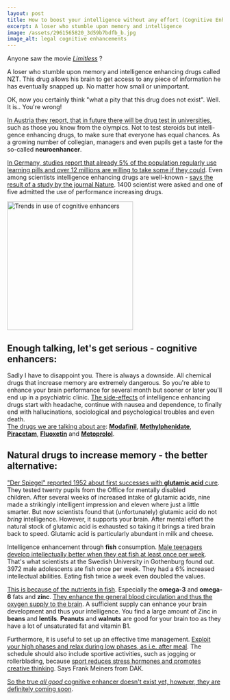 ```yaml
---
layout: post
title: How to boost your intelligence without any effort (Cognitive Enhancers)
excerpt: A loser who stumble upon memory and intelligence
image: /assets/2961565820_3d59b7bdfb_b.jpg
image_alt: legal cognitive enhancements
---
```


<p>Anyone saw the movie <em><a href="http://www.telegraph.co.uk/culture/film/filmreviews/8404773/Limitless-review.html">Limitless</a></em> ?</p>
<p lang="en-US">A loser who stumble upon memory and intelligence enhancing drugs called NZT. This drug allows his brain to get access to any piece of information he has eventually snapped up. No matter how small or unimportant.</p>
<p lang="en-US">OK, now you certainly think "what a pity that this drug does not exist". Well. It is.. You're wrong!</p>
<p lang="en-US"><a href="http://www.krone.at/Gesund-Fit/Intelligenz-Steigerung_durch_Power-Pillen-Gehirn-Doping-Story-227216">In Austria they report, that in future there will be drug test in universities</a>, such as those you know from the olympics. Not to test steroids but intelligence enhancing drugs, to make sure that everyone has equal chances. As a growing number of collegian, managers and even pupils get a taste for the so-called <strong>neuroenhancer</strong>.</p>
<p><a href="http://www.krm-media.de/gesundheit/gesundheitsratgeber/5518-gehirn-doping-intelligenz-steigerung-durch-pillen.html">In Germany, studies report that already 5% of the population regularly use learning pills and over 12 millions are willing to take some if they could</a>. Even among scientists intelligence enhancing drugs are well-known - <a href="http://www.nature.com/news/2008/080409/full/452674a.html">says the result of a study by the journal Nature</a>. 1400 scientist were asked and one of five admitted the use of performance increasing drugs.</p>
<p lang="en-US"><a href="/assets/452674a-i2.0.jpg"><img class="aligncenter wp-image-21 size-medium" title="Trends in use of cognitive enhancers" src="{{ site.baseurl }}/assets/452674a-i2.0-294x300.jpg" alt="Trends in use of cognitive enhancers" width="294" height="300" /></a></p>
<h2 lang="en-US">Enough talking, let's get serious - cognitive enhancers:</h2>
<p>Sadly I have to disappoint you. There is always a downside. All chemical drugs that increase memory are extremely dangerous. So you're able to enhance your brain performance for several month but sooner or later you'll end up in a psychiatric clinic. <a href="http://www.onmeda.de/medikamente/index.html">The side-effects</a> of intelligence enhancing drugs start with headache, continue with nausea and dependence, to finally end with hallucinations, sociological and psychological troubles and even death.<br />
<a href="http://www.krm-media.de/gesundheit/gesundheitsratgeber/5518-gehirn-doping-intelligenz-steigerung-durch-pillen.html">The drugs we are talking about are</a>: <a href="http://en.wikipedia.org/wiki/Modafinil"><strong>Modafinil</strong></a>, <a href="http://en.wikipedia.org/wiki/Methylphenidate"><strong>Methylphenidate</strong></a>, <a href="http://en.wikipedia.org/wiki/Piracetam"><strong>Piracetam</strong></a>, <a href="http://en.wikipedia.org/wiki/Fluoxetin"><strong>Fluoxetin</strong></a> and <a href="http://en.wikipedia.org/wiki/Metoprolol"><strong>Metoprolol</strong></a>.</p>
<h2>Natural drugs to increase memory - the better alternative:</h2>
<p><a href="http://www.spiegel.de/spiegel/print/d-21976791.html">"Der Spiegel" reported 1952 about first successes with <strong>glutamic acid</strong> cure</a>. They tested twenty pupils from the Office for mentally disabled children. After several weeks of increased intake of glutamic acids, nine made a strikingly intelligent impression and eleven where just a little smarter. But now scientists found that (unfortunately) glutamic acid do not <em>bring</em> intelligence. However, it supports your brain. After mental effort the natural stock of glutamic acid is exhausted so taking it brings a tired brain back to speed. Glutamic acid is particularly abundant in milk and cheese.</p>
<p>Intelligence enhancement through <strong>fish</strong> consumption. <a href="http://www.fr-online.de/sport/zusammenhang-von-intelligenz-und-fisch/-/1472784/3070066/-/index.html">Male teenagers develop intellectually better when they eat fish at least once per week</a>. That's what scientists at the Swedish University in Gothenburg found out. 3972 male adolescents ate fish once per week. They had a 6% increased intellectual abilities. Eating fish twice a week even doubled the values.</p>
<p><a href="http://www.iq-doktor.de/wordpress/?p=144">This is because of the nutrients in fish</a>. Especially the <strong>omega-3</strong> and <strong>omega-6</strong> fats and <strong>zinc</strong>. <a href="http://www.gesundheit.de/ernaehrung/ernaehrung-und-vorsorge/gesundheitsvorsorge-durch-richtiges-essen/was-hat-es-mit-den-omega-3-fettsaeuren-auf-sich-teil-ii">They enhance the general blood circulation and thus the oxygen supply to the brain</a>. A sufficient supply can enhance your brain development and thus your intelligence. You find a large amount of Zinc in <strong>beans</strong> and <strong>lentils</strong>. <strong>Peanuts</strong> and <strong>walnuts</strong> are good for your brain too as they have a lot of unsaturated fat and vitamin B1.</p>
<p>Furthermore, it is useful to set up an effective time management. <a href="http://www.presse.dak.de/ps.nsf/sbl/E9E44DFF21CB28D0C12575B20039557C?open">Exploit your high phases and relax during low phases, as i.e. after meal</a>. The schedule should also include sportive activities, such as jogging or rollerblading, because <a href="http://www.presse.dak.de/ps.nsf/sbl/0DD2F8CC3BA3E6E4C1257568005286A8?open">sport reduces stress hormones and promotes creative thinking</a>. Says Frank Meiners from DAK.</p>
<p><a href="http://www.telegraph.co.uk/news/main.jhtml;jsessionid=DLV22JAEMAXUTQFIQMFCFFOAVCBQYIV0?xml=/news/2007/04/18/ndrugs18.xml">So the true <em>all good</em> cognitive enhancer doesn't exist yet, however, they are definitely coming soon</a>.</p>
